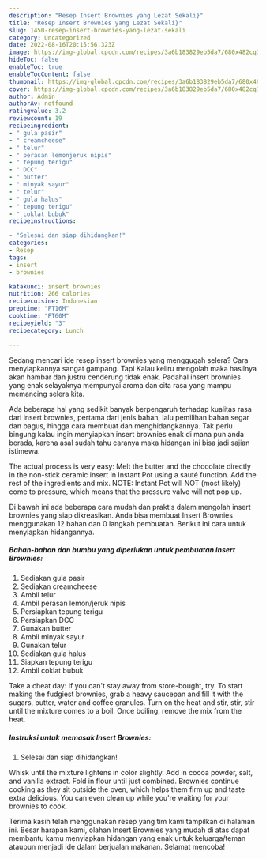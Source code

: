 ```yaml
---
description: "Resep Insert Brownies yang Lezat Sekali}"
title: "Resep Insert Brownies yang Lezat Sekali}"
slug: 1450-resep-insert-brownies-yang-lezat-sekali
category: Uncategorized
date: 2022-08-16T20:15:56.323Z
image: https://img-global.cpcdn.com/recipes/3a6b183829eb5da7/680x482cq70/insert-brownies-foto-resep-utama.jpg
hideToc: false
enableToc: true
enableTocContent: false
thumbnail: https://img-global.cpcdn.com/recipes/3a6b183829eb5da7/680x482cq70/insert-brownies-foto-resep-utama.jpg
cover: https://img-global.cpcdn.com/recipes/3a6b183829eb5da7/680x482cq70/insert-brownies-foto-resep-utama.jpg
author: Admin
authorAv: notfound
ratingvalue: 3.2
reviewcount: 19
recipeingredient:
- " gula pasir"
- " creamcheese"
- " telur"
- " perasan lemonjeruk nipis"
- " tepung terigu"
- " DCC"
- " butter"
- " minyak sayur"
- " telur"
- " gula halus"
- " tepung terigu"
- " coklat bubuk"
recipeinstructions:

- "Selesai dan siap dihidangkan!"
categories:
- Resep
tags:
- insert
- brownies

katakunci: insert brownies 
nutrition: 266 calories
recipecuisine: Indonesian
preptime: "PT16M"
cooktime: "PT60M"
recipeyield: "3"
recipecategory: Lunch

---
```



Sedang mencari ide resep insert brownies yang menggugah selera? Cara menyiapkannya sangat gampang. Tapi Kalau keliru mengolah maka hasilnya akan hambar dan justru cenderung tidak enak. Padahal insert brownies yang enak selayaknya mempunyai aroma dan cita rasa yang mampu memancing selera kita.


Ada beberapa hal yang sedikit banyak berpengaruh terhadap kualitas rasa dari insert brownies, pertama dari jenis bahan, lalu pemilihan bahan segar dan bagus, hingga cara membuat dan menghidangkannya. Tak perlu bingung kalau ingin menyiapkan insert brownies enak di mana pun anda berada, karena asal sudah tahu caranya maka hidangan ini bisa jadi sajian istimewa.

The actual process is very easy: Melt the butter and the chocolate directly in the non-stick ceramic insert in Instant Pot using a sauté function. Add the rest of the ingredients and mix. NOTE: Instant Pot will NOT (most likely) come to pressure, which means that the pressure valve will not pop up.


Di bawah ini ada beberapa cara mudah dan praktis dalam mengolah insert brownies yang siap dikreasikan. Anda bisa membuat Insert Brownies menggunakan 12 bahan dan 0 langkah pembuatan. Berikut ini cara untuk menyiapkan hidangannya.

<!--inarticleads1-->

##### Bahan-bahan dan bumbu yang diperlukan untuk pembuatan Insert Brownies:

1. Sediakan  gula pasir
1. Sediakan  creamcheese
1. Ambil  telur
1. Ambil  perasan lemon/jeruk nipis
1. Persiapkan  tepung terigu
1. Persiapkan  DCC
1. Gunakan  butter
1. Ambil  minyak sayur
1. Gunakan  telur
1. Sediakan  gula halus
1. Siapkan  tepung terigu
1. Ambil  coklat bubuk


Take a cheat day: If you can&#39;t stay away from store-bought, try. To start making the fudgiest brownies, grab a heavy saucepan and fill it with the sugars, butter, water and coffee granules. Turn on the heat and stir, stir, stir until the mixture comes to a boil. Once boiling, remove the mix from the heat. 

<!--inarticleads2-->

##### Instruksi untuk memasak Insert Brownies:


1. Selesai dan siap dihidangkan!

Whisk until the mixture lightens in color slightly. Add in cocoa powder, salt, and vanilla extract. Fold in flour until just combined. Brownies continue cooking as they sit outside the oven, which helps them firm up and taste extra delicious. You can even clean up while you&#39;re waiting for your brownies to cook. 

Terima kasih telah menggunakan resep yang tim kami tampilkan di halaman ini. Besar harapan kami, olahan Insert Brownies yang mudah di atas dapat membantu kamu menyiapkan hidangan yang enak untuk keluarga/teman ataupun menjadi ide dalam berjualan makanan. Selamat mencoba!
